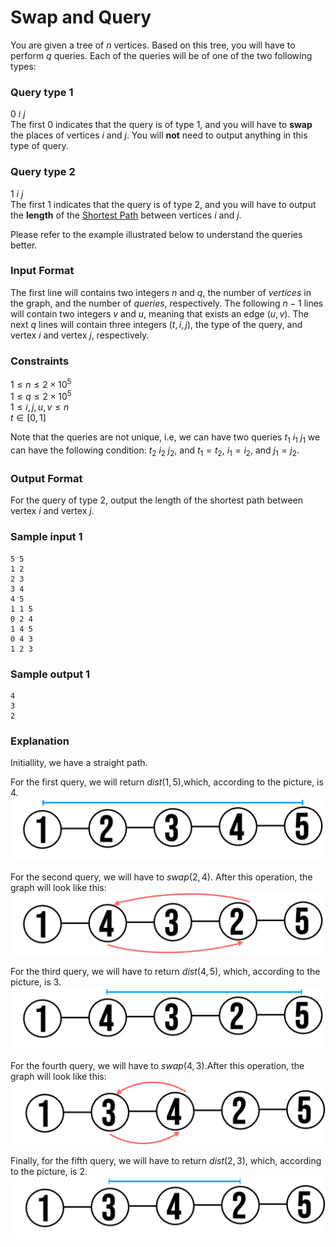 # Swap and Query

You are given a tree of $n$ vertices. Based on this tree, you will have to perform $q$ queries. Each of the queries will be of one of the two following types: 

### **Query type 1**
$0$ $i$ $j$ <br>
The first $0$ indicates that the query is of type 1, and you will have to **swap** the places of vertices $i$ and $j$. You will **not** need to output anything in this type of query.

### **Query type 2**
$1$ $i$ $j$ <br>
The first $1$ indicates that the query is of type 2, and you will have to output the **length** of the [Shortest Path](https://en.wikipedia.org/wiki/Shortest_path_problem#:~:text=In%20graph%20theory%2C%20the%20shortest,its%20constituent%20edges%20is%20minimized.) between vertices $i$ and $j$.


Please refer to the example illustrated below to understand the queries better. 

### Input Format

The first line will contains two integers $n$ and $q$, the number of $vertices$ in the graph, and the number of $queries$, respectively.
The following $n-1$ lines will contain two integers $v$ and $u$, meaning that exists an edge $(u,v)$. 
The next $q$ lines will contain three integers $(t,i,j)$, the type of the query, and vertex $i$ and vertex $j$, respectively.

### Constraints

$1 \le n \le 2 \times 10^5$ <br>
$1 \le q \le 2 \times 10^5$ <br>
$1 \le i,j,u,v \le n$ <br>
$t \in [0,1]$ <br>

Note that the queries are not unique, i.e, we can have two queries $t_1$ $i_1$ $j_1$ we can have the following condition: $t_2$ $i_2$ $j_2$, and $t_1=t_2$, $i_1=i_2$, and $j_1=j_2$.

### Output Format 

For the query of type $2$, output the length of the shortest path between vertex $i$ and vertex $j$.

### Sample input 1

```
5 5
1 2
2 3
3 4
4 5
1 1 5
0 2 4
1 4 5
0 4 3
1 2 3
```

### Sample output 1

```
4
3
2
```

### Explanation

Initiallity, we have a straight path.

For the first query, we will return $dist(1,5)$,which, according to the picture, is $4$. <br> 
<img src="https://github.com/NAHDI51/ongko_9th_oly_prog_contest_pset/blob/master/swap_and_query_by_NAHDI51/assets/1-min.png?raw=true"></p>

For the second query, we will have to $swap(2,4)$. After this operation, the graph will look like this: <br>
<img src="https://github.com/NAHDI51/ongko_9th_oly_prog_contest_pset/blob/master/swap_and_query_by_NAHDI51/assets/2-min.png?raw=true"></p>

For the third query, we will have to return $dist(4,5)$, which, according to the picture, is $3$. <br>
<img src="https://github.com/NAHDI51/ongko_9th_oly_prog_contest_pset/blob/master/swap_and_query_by_NAHDI51/assets/3-min.png?raw=true"></p>

For the fourth query, we will have to $swap(4,3)$.After this operation, the graph will look like this: <br>
<img src="https://github.com/NAHDI51/ongko_9th_oly_prog_contest_pset/blob/master/swap_and_query_by_NAHDI51/assets/4-min.png?raw=true"></p>

Finally, for the fifth query, we will have to return $dist(2,3)$, which, according to the picture, is $2$. <br>
<img src="https://github.com/NAHDI51/ongko_9th_oly_prog_contest_pset/blob/master/swap_and_query_by_NAHDI51/assets/5-min.png?raw=true"></p></div></div>